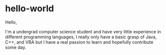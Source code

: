 # hello-world

Hello,

I'm a undergrad computer science student and have very little experience in different programming languages,
I really only have a basic grasp of Java, C++, and VBA but I have a real passion to learn and hopefully contribute some day.
